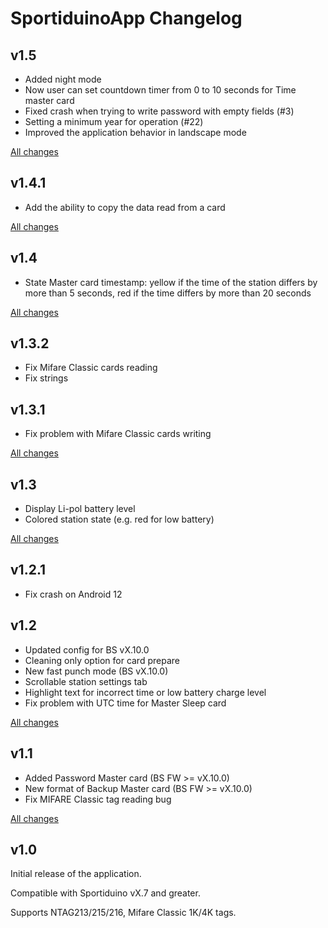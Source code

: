 # SportiduinoApp Changelog

## v1.5

* Added night mode
* Now user can set countdown timer from 0 to 10 seconds for Time master card
* Fixed crash when trying to write password with empty fields (#3)
* Setting a minimum year for operation (#22)
* Improved the application behavior in landscape mode

[All changes](https://github.com/sportiduino/sportiduinoapp/compare/v1.4.1...v1.5)

## v1.4.1

* Add the ability to copy the data read from a card

[All changes](https://github.com/sportiduino/sportiduinoapp/compare/v1.4...v1.4.1)

## v1.4

* State Master card timestamp: yellow if the time of the station differs by more than 5 seconds,
red if the time differs by more than 20 seconds

[All changes](https://github.com/sportiduino/sportiduinoapp/compare/v1.3.2...v1.4)

## v1.3.2

* Fix Mifare Classic cards reading
* Fix strings

## v1.3.1

* Fix problem with Mifare Classic cards writing

[All changes](https://github.com/sportiduino/sportiduinoapp/compare/v1.3...v1.3.1)

## v1.3

* Display Li-pol battery level
* Colored station state (e.g. red for low battery)

[All changes](https://github.com/sportiduino/sportiduinoapp/compare/v1.2.1...v1.3)

## v1.2.1

* Fix crash on Android 12

## v1.2

* Updated config for BS vX.10.0
* Cleaning only option for card prepare
* New fast punch mode (BS vX.10.0)
* Scrollable station settings tab
* Highlight text for incorrect time or low battery charge level
* Fix problem with UTC time for Master Sleep card

[All changes](https://github.com/sportiduino/sportiduinoapp/compare/v1.1...v1.2)

## v1.1

* Added Password Master card (BS FW >= vX.10.0)
* New format of Backup Master card (BS FW >= vX.10.0)
* Fix MIFARE Classic tag reading bug

[All changes](https://github.com/sportiduino/sportiduinoapp/compare/v1.0...v1.1)

## v1.0

Initial release of the application.

Compatible with Sportiduino vX.7 and greater.

Supports NTAG213/215/216, Mifare Classic 1K/4K tags.

